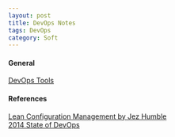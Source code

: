 ```yaml
---
layout: post
title: DevOps Notes
tags: DevOps
category: Soft
---
```


#### General ####

[DevOps Tools](http://www.devopsbookmarks.com/)  

#### References #### 

[Lean Configuration Management by Jez Humble](http://www.slideshare.net/jezhumble/lean-configuration-management)  
[2014 State of DevOps](https://puppetlabs.com/sites/default/files/2014-state-of-devops-report.pdf)

